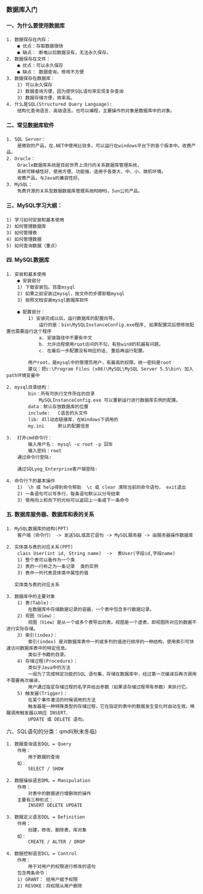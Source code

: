 ### 数据库入门 
#### 一、为什么要使用数据库
    1. 数据保存在内存：
        ● 优点：存取数据很快
        ● 缺点： 断电以后数据没有，无法永久保存。
    2. 数据保存在文件：
        ● 优点：可以永久保存
        ● 缺点： 数据查询，修改不方便
    3. 数据保存在数据库：
        1) 可以永久保存
        2) 数据查询方便，因为提供SQL语句来实现复杂查询
        3) 数据存储方便，效率高。
    4. 什么是SQL(Structured Query Language):
        结构化查询语言，高级语言。也可以编程，主要操作的对象是数据库中的对象。
#### 二、常见数据库软件
    1. SQL Server：
        是微软的产品，在.NET中使用比较多。可以运行在windows平台下的各个版本中。收费产品。
    2. Oracle：
        Oracle数据库系统是目前世界上流行的关系数据库管理系统，
        系统可移植性好、使用方便、功能强，适用于各类大、中、小、微机环境。
        收费产品，与Java的兼容性好。
    3. MySQL： 
        免费开源的关系型数据数据库管理系统RDBMS，Sun公司产品。
#### 三、MySQL学习大纲：
    1) 学习如何安装和基本使用
    2) 如何管理数据库
    3) 如何管理表
    4) 如何管理数据
    5) 如何查询数据（重点）
                    
#### 四. MySQL数据库
    1. 安装和基本使用
        ● 安装部分
        1) 下载安装包。百度msyql
        2) 如果之前安装过mysql，按文件的步骤卸载mysql
        3) 按照文档安装mysql数据库软件
        
        ● 配置部分：
            1) 安装完成以后，运行数据库的配置向导。
                运行的是：bin\MySQLInstanceConfig.exe程序, 如果配置完后想修改配置也需要运行这个程序
                a. 安装路径中不要有中文
                b. 允许远程使用root访问的不勾，有些win8的机器有问题。
                c. 在最后一步配置没有响应的话, 重启再运行配置。
                
            用户root，是mysql中的管理员用户，有最高的权限。统一密码是root
            建议：把c:\Program Files (x86)\MySQL\MySQL Server 5.5\bin\ 加入path环境变量中
            
    2. mysql目录结构：
            bin：所有可执行文件所在的目录
                MySQLInstanceConfig.exe 可以重新运行进行数据库实例的配置。
            data：默认存放数据库的位置
            include:   C语言的头文件
            lib: dll动态链接库，在Windows下调用的
            my.ini     默认的配置信息
        
    3.  打开cmd命令行：
            输入用户名： mysql -u root -p 回车
            输入密码：root
        通过命令行登陆:
        
        通过SQLyog_Enterprise客户端登陆:
        
    4. 命令行下的基本操作
        1)  \h 或 help得到命令帮助  \c 或 clear 清除当前的命令语句， exit退出
        2) 一条语句可以写多行，每条语句默认以分号结束
        3) 使用向上和向下的光标可以返回上一条或下一条命令
#### 五. 数据库服务器、数据库和表的关系
    1. MySQL数据库的结构(PPT)
        客户端（命令行） -> 发送SQL或其它语句 -> MySQL服务器 -> 由服务器操作数据库
    
    2. 实体类与表的对应关系(PPT)
        class User(int id, String name)  ->  表User(字段id,字段name)
        1) 整个表可以看作为一个类
        2) 表的一行称之为一条记录  类的实例
        3) 表中一列代表具体类中属性的值
        
       实体类与表的对应关系
       
    3. 数据库中的主要对象
        1) 表(Table)：
            在数据库中存储数据记录的容器，一个表中包含多行数据记录。
        2) 视图（View）：
            视图（View）是从一个或多个表导出的表。视图是一个虚表，即视图所对应的数据不进行实际存储。
        3) 索引(index)：
            索引(index) 是对数据库表中一列或多列的值进行排序的一种结构，使用索引可快速访问数据库表中的特定信息。
            类似于书籍的目录。
        4) 存储过程(Procedure)：
            类似于Java中的方法 
            一组为了完成特定功能的SQL 语句集，存储在数据库中，经过第一次编译后再次调用不需要再次编译，
            用户通过指定存储过程的名字并给出参数（如果该存储过程带有参数）来执行它。
        5) 触发器(Trigger)：    
            在某个事件激活的时候调用的方法
            触发器是一种特殊类型的存储过程，它在指定的表中的数据发生变化时自动生效。唤醒调用触发器以响应 INSERT、
            UPDATE 或 DELETE 语句。
            
六、SQL语句的分类：qmdl(秋末冬临)

    1. 数据查询语言DQL = Query
        作用：
            用于数据的查询
        如：
            SELECT / SHOW
        
    2. 数据操纵语言DML = Manipulation
        作用：
            对表中的数据进行增删改的操作
        主要有三种形式： 
            INSERT DELETE UPDATE
        
    3. 数据定义语言DDL = Definition
        作用：
            创建，修改，删除表，库对象
        如：
            CREATE / ALTER / DROP
        
    4. 数据控制语言DCL = Control
        作用：
            用于对用户的权限进行修改的语句
        包含两条命令： 
        1) GRANT： 给用户赋予权限
        2) REVOKE：将权限从用户删除
